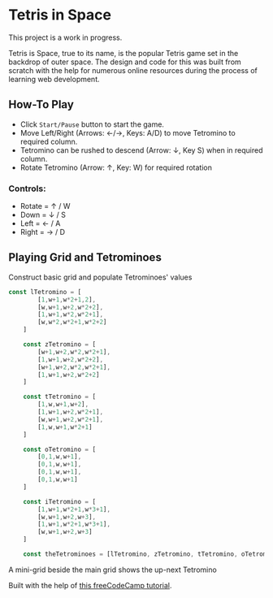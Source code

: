 # Tetris in Space
This project is a work in progress.

Tetris is Space, true to its name, is the popular Tetris game set in the backdrop of outer space. The design and code for this was built from scratch with the help for numerous online resources during the process of learning web development.

## How-To Play
* Click `Start/Pause` button to start the game.
* Move Left/Right (Arrows: ←/→, Keys: A/D) to move Tetromino to required column. 
* Tetromino can be rushed to descend (Arrow: ↓, Key S) when in required column.
* Rotate Tetromino (Arrow: ↑, Key: W) for required rotation
### Controls:
* Rotate = ↑ / W
* Down = ↓ / S
* Left = ← / A
* Right = → / D

## Playing Grid and Tetrominoes
Construct basic grid and populate Tetrominoes' values

```js
const lTetromino = [
        [1,w+1,w*2+1,2],
        [w,w+1,w+2,w*2+2],
        [1,w+1,w*2,w*2+1],
        [w,w*2,w*2+1,w*2+2]
    ]

    const zTetromino = [
        [w+1,w+2,w*2,w*2+1],
        [1,w+1,w+2,w*2+2],
        [w+1,w+2,w*2,w*2+1],
        [1,w+1,w+2,w*2+2]
    ]

    const tTetromino = [
        [1,w,w+1,w+2],
        [1,w+1,w+2,w*2+1],
        [w,w+1,w+2,w*2+1],
        [1,w,w+1,w*2+1]
    ]

    const oTetromino = [
        [0,1,w,w+1],
        [0,1,w,w+1],
        [0,1,w,w+1],
        [0,1,w,w+1]
    ]

    const iTetromino = [
        [1,w+1,w*2+1,w*3+1],
        [w,w+1,w+2,w+3],
        [1,w+1,w*2+1,w*3+1],
        [w,w+1,w+2,w+3]
    ]

    const theTetrominoes = [lTetromino, zTetromino, tTetromino, oTetromino, iTetromino]
```

A mini-grid beside the main grid shows the up-next Tetromino

Built with the help of [this freeCodeCamp tutorial](https://www.freecodecamp.org/news/learn-javascript-by-creating-a-tetris-game/).